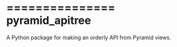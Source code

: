 ===============
pyramid_apitree
===============

A Python package for making an orderly API from Pyramid views.







